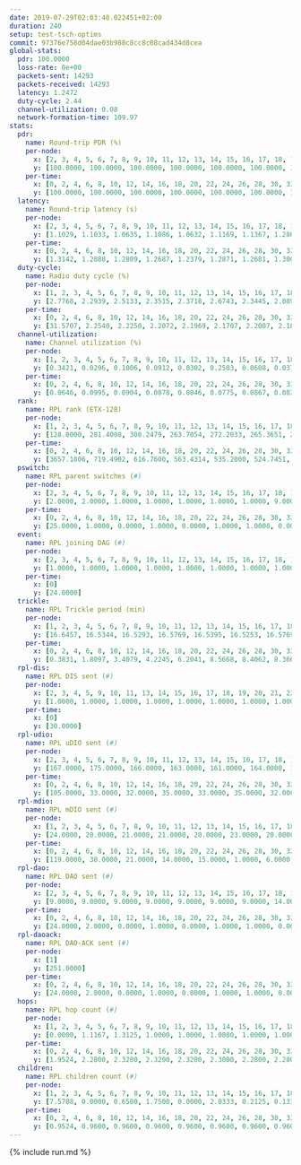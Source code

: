 ```yaml
---
date: 2019-07-29T02:03:48.022451+02:00
duration: 240
setup: test-tsch-optims
commit: 97376e758d04dae03b988c8cc8c08cad434d8cea
global-stats:
  pdr: 100.0000
  loss-rate: 0e+00
  packets-sent: 14293
  packets-received: 14293
  latency: 1.2472
  duty-cycle: 2.44
  channel-utilization: 0.08
  network-formation-time: 109.97
stats:
  pdr:
    name: Round-trip PDR (%)
    per-node:
      x: [2, 3, 4, 5, 6, 7, 8, 9, 10, 11, 12, 13, 14, 15, 16, 17, 18, 19, 20, 21, 22, 23, 24, 25]
      y: [100.0000, 100.0000, 100.0000, 100.0000, 100.0000, 100.0000, 100.0000, 100.0000, 100.0000, 100.0000, 100.0000, 100.0000, 100.0000, 100.0000, 100.0000, 100.0000, 100.0000, 100.0000, 100.0000, 100.0000, 100.0000, 100.0000, 100.0000, 100.0000]
    per-time:
      x: [0, 2, 4, 6, 8, 10, 12, 14, 16, 18, 20, 22, 24, 26, 28, 30, 32, 34, 36, 38, 40, 42, 44, 46, 48, 50, 52, 54, 56, 58, 60, 62, 64, 66, 68, 70, 72, 74, 76, 78, 80, 82, 84, 86, 88, 90, 92, 94, 96, 98, 100, 102, 104, 106, 108, 110, 112, 114, 116, 118, 120, 122, 124, 126, 128, 130, 132, 134, 136, 138, 140, 142, 144, 146, 148, 150, 152, 154, 156, 158, 160, 162, 164, 166, 168, 170, 172, 174, 176, 178, 180, 182, 184, 186, 188, 190, 192, 194, 196, 198, 200, 202, 204, 206, 208, 210, 212, 214, 216, 218, 220, 222, 224, 226, 228, 230, 232, 234, 236, 238, 240]
      y: [100.0000, 100.0000, 100.0000, 100.0000, 100.0000, 100.0000, 100.0000, 100.0000, 100.0000, 100.0000, 100.0000, 100.0000, 100.0000, 100.0000, 100.0000, 100.0000, 100.0000, 100.0000, 100.0000, 100.0000, 100.0000, 100.0000, 100.0000, 100.0000, 100.0000, 100.0000, 100.0000, 100.0000, 100.0000, 100.0000, 100.0000, 100.0000, 100.0000, 100.0000, 100.0000, 100.0000, 100.0000, 100.0000, 100.0000, 100.0000, 100.0000, 100.0000, 100.0000, 100.0000, 100.0000, 100.0000, 100.0000, 100.0000, 100.0000, 100.0000, 100.0000, 100.0000, 100.0000, 100.0000, 100.0000, 100.0000, 100.0000, 100.0000, 100.0000, 100.0000, 100.0000, 100.0000, 100.0000, 100.0000, 100.0000, 100.0000, 100.0000, 100.0000, 100.0000, 100.0000, 100.0000, 100.0000, 100.0000, 100.0000, 100.0000, 100.0000, 100.0000, 100.0000, 100.0000, 100.0000, 100.0000, 100.0000, 100.0000, 100.0000, 100.0000, 100.0000, 100.0000, 100.0000, 100.0000, 100.0000, 100.0000, 100.0000, 100.0000, 100.0000, 100.0000, 100.0000, 100.0000, 100.0000, 100.0000, 100.0000, 100.0000, 100.0000, 100.0000, 100.0000, 100.0000, 100.0000, 100.0000, 100.0000, 100.0000, 100.0000, 100.0000, 100.0000, 100.0000, 100.0000, 100.0000, 100.0000, 100.0000, 100.0000, 100.0000, 100.0000, null]
  latency:
    name: Round-trip latency (s)
    per-node:
      x: [2, 3, 4, 5, 6, 7, 8, 9, 10, 11, 12, 13, 14, 15, 16, 17, 18, 19, 20, 21, 22, 23, 24, 25]
      y: [1.1029, 1.1033, 1.0635, 1.1086, 1.0632, 1.1169, 1.1367, 1.2868, 1.1551, 1.2537, 1.1177, 1.1681, 1.3673, 1.2412, 1.2338, 1.2655, 1.3162, 1.3128, 1.3218, 1.4444, 1.3283, 1.4952, 1.4452, 1.4506]
    per-time:
      x: [0, 2, 4, 6, 8, 10, 12, 14, 16, 18, 20, 22, 24, 26, 28, 30, 32, 34, 36, 38, 40, 42, 44, 46, 48, 50, 52, 54, 56, 58, 60, 62, 64, 66, 68, 70, 72, 74, 76, 78, 80, 82, 84, 86, 88, 90, 92, 94, 96, 98, 100, 102, 104, 106, 108, 110, 112, 114, 116, 118, 120, 122, 124, 126, 128, 130, 132, 134, 136, 138, 140, 142, 144, 146, 148, 150, 152, 154, 156, 158, 160, 162, 164, 166, 168, 170, 172, 174, 176, 178, 180, 182, 184, 186, 188, 190, 192, 194, 196, 198, 200, 202, 204, 206, 208, 210, 212, 214, 216, 218, 220, 222, 224, 226, 228, 230, 232, 234, 236, 238, 240]
      y: [1.3142, 1.2888, 1.2809, 1.2687, 1.2379, 1.2871, 1.2681, 1.3003, 1.2861, 1.2767, 1.2692, 1.2893, 1.2706, 1.3104, 1.2561, 1.2679, 1.2540, 1.2460, 1.2696, 1.2681, 1.2737, 1.2516, 1.2713, 1.2582, 1.2677, 1.2550, 1.2681, 1.2682, 1.2522, 1.2677, 1.2549, 1.2692, 1.2578, 1.2418, 1.2575, 1.2482, 1.2375, 1.2403, 1.2536, 1.2520, 1.2557, 1.2510, 1.2179, 1.2572, 1.2485, 1.2483, 1.2627, 1.2405, 1.2403, 1.2430, 1.2369, 1.2285, 1.2318, 1.2401, 1.2582, 1.2244, 1.2217, 1.2396, 1.2409, 1.2277, 1.2388, 1.2556, 1.2288, 1.2313, 1.2388, 1.2266, 1.2211, 1.2216, 1.2152, 1.2104, 1.2353, 1.2219, 1.2262, 1.2130, 1.2409, 1.2402, 1.2447, 1.2422, 1.2305, 1.2103, 1.2394, 1.2341, 1.2308, 1.2507, 1.2423, 1.2456, 1.2387, 1.2653, 1.2461, 1.2611, 1.2482, 1.2490, 1.2678, 1.2395, 1.2500, 1.2529, 1.2818, 1.2392, 1.2687, 1.2646, 1.2487, 1.2558, 1.2320, 1.2192, 1.2552, 1.2777, 1.2370, 1.2166, 1.2396, 1.2026, 1.2280, 1.2267, 1.2160, 1.2414, 1.1981, 1.2139, 1.2118, 1.2172, 1.2102, 1.1575, null]
  duty-cycle:
    name: Radio duty cycle (%)
    per-node:
      x: [1, 2, 3, 4, 5, 6, 7, 8, 9, 10, 11, 12, 13, 14, 15, 16, 17, 18, 19, 20, 21, 22, 23, 24, 25]
      y: [2.7768, 2.2939, 2.5133, 2.3515, 2.3718, 2.6743, 2.3445, 2.0897, 2.2613, 2.2405, 2.2959, 2.3190, 2.7050, 2.4646, 2.4853, 2.4458, 2.4419, 2.5379, 2.4722, 2.5087, 2.3692, 2.5349, 2.6640, 2.5086, 2.3808]
    per-time:
      x: [0, 2, 4, 6, 8, 10, 12, 14, 16, 18, 20, 22, 24, 26, 28, 30, 32, 34, 36, 38, 40, 42, 44, 46, 48, 50, 52, 54, 56, 58, 60, 62, 64, 66, 68, 70, 72, 74, 76, 78, 80, 82, 84, 86, 88, 90, 92, 94, 96, 98, 100, 102, 104, 106, 108, 110, 112, 114, 116, 118, 120, 122, 124, 126, 128, 130, 132, 134, 136, 138, 140, 142, 144, 146, 148, 150, 152, 154, 156, 158, 160, 162, 164, 166, 168, 170, 172, 174, 176, 178, 180, 182, 184, 186, 188, 190, 192, 194, 196, 198, 200, 202, 204, 206, 208, 210, 212, 214, 216, 218, 220, 222, 224, 226, 228, 230, 232, 234, 236, 238]
      y: [31.5707, 2.2540, 2.2250, 2.2072, 2.1969, 2.1707, 2.2007, 2.1894, 2.2078, 2.1986, 2.1872, 2.1731, 2.1892, 2.1877, 2.2463, 2.1997, 2.1966, 2.1731, 2.1685, 2.1958, 2.1922, 2.2157, 2.2030, 2.2059, 2.2088, 2.2299, 2.2077, 2.2361, 2.2303, 2.2198, 2.2242, 2.2240, 2.2308, 2.2078, 2.1944, 2.2065, 2.2143, 2.2038, 2.2057, 2.2134, 2.2201, 2.2208, 2.2309, 2.2181, 2.2302, 2.2103, 2.2089, 2.2088, 2.1942, 2.1903, 2.2077, 2.1974, 2.1935, 2.1898, 2.1844, 2.2164, 2.1964, 2.2172, 2.1975, 2.2089, 2.1908, 2.2043, 2.2178, 2.1923, 2.2055, 2.1969, 2.2013, 2.1888, 2.1910, 2.1900, 2.1827, 2.1963, 2.1841, 2.1958, 2.1747, 2.1962, 2.1809, 2.2041, 2.1982, 2.1843, 2.1859, 2.1927, 2.1876, 2.1886, 2.1811, 2.1772, 2.1736, 2.1739, 2.1874, 2.1698, 2.1794, 2.1879, 2.2027, 2.2003, 2.1780, 2.1824, 2.1846, 2.2020, 2.1946, 2.1811, 2.1717, 2.1831, 2.1746, 2.1640, 2.1503, 2.1796, 2.1905, 2.1794, 2.1855, 2.2103, 2.1982, 2.1955, 2.1985, 2.1915, 2.2069, 2.1823, 2.1878, 2.1806, 2.1836, 2.1911]
  channel-utilization:
    name: Channel utilization (%)
    per-node:
      x: [1, 2, 3, 4, 5, 6, 7, 8, 9, 10, 11, 12, 13, 14, 15, 16, 17, 18, 19, 20, 21, 22, 23, 24, 25]
      y: [0.3421, 0.0296, 0.1006, 0.0912, 0.0302, 0.2503, 0.0608, 0.0379, 0.0354, 0.0416, 0.0338, 0.1383, 0.1727, 0.0325, 0.0933, 0.0985, 0.0753, 0.1005, 0.0320, 0.0699, 0.0386, 0.0457, 0.0335, 0.0473, 0.0326]
    per-time:
      x: [0, 2, 4, 6, 8, 10, 12, 14, 16, 18, 20, 22, 24, 26, 28, 30, 32, 34, 36, 38, 40, 42, 44, 46, 48, 50, 52, 54, 56, 58, 60, 62, 64, 66, 68, 70, 72, 74, 76, 78, 80, 82, 84, 86, 88, 90, 92, 94, 96, 98, 100, 102, 104, 106, 108, 110, 112, 114, 116, 118, 120, 122, 124, 126, 128, 130, 132, 134, 136, 138, 140, 142, 144, 146, 148, 150, 152, 154, 156, 158, 160, 162, 164, 166, 168, 170, 172, 174, 176, 178, 180, 182, 184, 186, 188, 190, 192, 194, 196, 198, 200, 202, 204, 206, 208, 210, 212, 214, 216, 218, 220, 222, 224, 226, 228, 230, 232, 234, 236, 238]
      y: [0.0646, 0.0995, 0.0904, 0.0878, 0.0846, 0.0775, 0.0867, 0.0832, 0.0899, 0.0881, 0.0847, 0.0806, 0.0844, 0.0848, 0.1031, 0.0867, 0.0854, 0.0779, 0.0767, 0.0867, 0.0845, 0.0892, 0.0836, 0.0842, 0.0833, 0.0906, 0.0830, 0.0914, 0.0915, 0.0863, 0.0890, 0.0884, 0.0913, 0.0842, 0.0819, 0.0846, 0.0891, 0.0840, 0.0867, 0.0900, 0.0886, 0.0920, 0.0890, 0.0846, 0.0900, 0.0857, 0.0839, 0.0843, 0.0799, 0.0801, 0.0832, 0.0807, 0.0806, 0.0789, 0.0772, 0.0877, 0.0815, 0.0848, 0.0810, 0.0835, 0.0787, 0.0823, 0.0881, 0.0802, 0.0842, 0.0816, 0.0816, 0.0788, 0.0787, 0.0775, 0.0762, 0.0824, 0.0768, 0.0807, 0.0749, 0.0804, 0.0773, 0.0826, 0.0818, 0.0784, 0.0785, 0.0804, 0.0792, 0.0781, 0.0794, 0.0777, 0.0759, 0.0782, 0.0792, 0.0758, 0.0800, 0.0835, 0.0851, 0.0836, 0.0776, 0.0786, 0.0837, 0.0841, 0.0836, 0.0810, 0.0791, 0.0803, 0.0780, 0.0737, 0.0714, 0.0780, 0.0842, 0.0770, 0.0836, 0.0834, 0.0826, 0.0805, 0.0826, 0.0815, 0.0812, 0.0793, 0.0782, 0.0769, 0.0768, 0.0761]
  rank:
    name: RPL rank (ETX-128)
    per-node:
      x: [1, 2, 3, 4, 5, 6, 7, 8, 9, 10, 11, 12, 13, 14, 15, 16, 17, 18, 19, 20, 21, 22, 23, 24, 25]
      y: [128.0000, 281.4008, 308.2479, 263.7054, 272.2033, 265.3651, 270.0581, 313.9419, 554.4980, 416.0658, 498.9549, 363.3776, 415.7407, 620.8082, 476.9508, 454.8770, 533.1741, 572.7020, 860.8156, 876.4634, 959.0803, 654.2551, 772.9798, 708.7184, 772.1967]
    per-time:
      x: [0, 2, 4, 6, 8, 10, 12, 14, 16, 18, 20, 22, 24, 26, 28, 30, 32, 34, 36, 38, 40, 42, 44, 46, 48, 50, 52, 54, 56, 58, 60, 62, 64, 66, 68, 70, 72, 74, 76, 78, 80, 82, 84, 86, 88, 90, 92, 94, 96, 98, 100, 102, 104, 106, 108, 110, 112, 114, 116, 118, 120, 122, 124, 126, 128, 130, 132, 134, 136, 138, 140, 142, 144, 146, 148, 150, 152, 154, 156, 158, 160, 162, 164, 166, 168, 170, 172, 174, 176, 178, 180, 182, 184, 186, 188, 190, 192, 194, 196, 198, 200, 202, 204, 206, 208, 210, 212, 214, 216, 218, 220, 222, 224, 226, 228, 230, 232, 234, 236, 238]
      y: [3657.1806, 719.4902, 616.7600, 563.4314, 535.2000, 524.7451, 503.6275, 503.0400, 506.4800, 488.6800, 499.0196, 515.9800, 517.4400, 515.1373, 536.0385, 547.2800, 546.6923, 544.6200, 538.0400, 542.8039, 543.8824, 533.3962, 521.0196, 522.0000, 509.9800, 517.8462, 495.2200, 493.0000, 498.4231, 479.9600, 476.7600, 481.1961, 483.4706, 474.3200, 476.1200, 481.2745, 495.0000, 484.3269, 490.1373, 499.3922, 504.0200, 504.5000, 487.4400, 474.5000, 458.7647, 461.5800, 472.6400, 466.2745, 465.8800, 462.0400, 472.2745, 452.5490, 458.5800, 453.1961, 448.2000, 449.7308, 441.5490, 436.6200, 428.2200, 432.4000, 429.7400, 432.3000, 432.8800, 434.7115, 431.6400, 432.7200, 433.1200, 429.2000, 430.6400, 427.6600, 428.7647, 430.0200, 428.5600, 432.0800, 431.3137, 434.0600, 441.4000, 444.6863, 435.0600, 441.6863, 436.1176, 434.4200, 431.5000, 427.6078, 427.3000, 433.6400, 438.7400, 431.9400, 429.1400, 438.1400, 440.3396, 440.2745, 440.0980, 439.0800, 438.2800, 436.0400, 439.6200, 447.0577, 459.6471, 446.3600, 447.6078, 452.8627, 464.9600, 459.1373, 449.6400, 459.2353, 459.4800, 452.7308, 453.7500, 451.8235, 446.8679, 438.2400, 437.2000, 436.2941, 432.5882, 432.0200, 432.5200, 428.8400, 429.0000, 426.9600]
  pswitch:
    name: RPL parent switches (#)
    per-node:
      x: [2, 3, 4, 5, 6, 7, 8, 9, 10, 11, 12, 13, 14, 15, 16, 17, 18, 19, 20, 21, 22, 23, 24, 25]
      y: [2.0000, 2.0000, 1.0000, 1.0000, 1.0000, 1.0000, 1.0000, 9.0000, 3.0000, 4.0000, 1.0000, 3.0000, 5.0000, 4.0000, 4.0000, 7.0000, 5.0000, 4.0000, 6.0000, 9.0000, 4.0000, 9.0000, 6.0000, 4.0000]
    per-time:
      x: [0, 2, 4, 6, 8, 10, 12, 14, 16, 18, 20, 22, 24, 26, 28, 30, 32, 34, 36, 38, 40, 42, 44, 46, 48, 50, 52, 54, 56, 58, 60, 62, 64, 66, 68, 70, 72, 74, 76, 78, 80, 82, 84, 86, 88, 90, 92, 94, 96, 98, 100, 102, 104, 106, 108, 110, 112, 114, 116, 118, 120, 122, 124, 126, 128, 130, 132, 134, 136, 138, 140, 142, 144, 146, 148, 150, 152, 154, 156, 158, 160, 162, 164, 166, 168, 170, 172, 174, 176, 178, 180, 182, 184, 186, 188, 190, 192, 194, 196, 198, 200, 202, 204, 206, 208, 210, 212, 214, 216, 218, 220, 222, 224, 226, 228]
      y: [25.0000, 1.0000, 0.0000, 1.0000, 0.0000, 1.0000, 1.0000, 0.0000, 0.0000, 0.0000, 1.0000, 0.0000, 0.0000, 1.0000, 2.0000, 0.0000, 2.0000, 0.0000, 0.0000, 1.0000, 1.0000, 3.0000, 1.0000, 0.0000, 0.0000, 2.0000, 0.0000, 0.0000, 2.0000, 0.0000, 0.0000, 1.0000, 1.0000, 0.0000, 0.0000, 1.0000, 2.0000, 2.0000, 1.0000, 1.0000, 0.0000, 2.0000, 0.0000, 2.0000, 1.0000, 0.0000, 0.0000, 1.0000, 0.0000, 0.0000, 1.0000, 1.0000, 0.0000, 1.0000, 0.0000, 2.0000, 1.0000, 0.0000, 0.0000, 0.0000, 0.0000, 0.0000, 0.0000, 2.0000, 0.0000, 0.0000, 0.0000, 0.0000, 0.0000, 0.0000, 1.0000, 0.0000, 0.0000, 0.0000, 1.0000, 0.0000, 0.0000, 1.0000, 0.0000, 1.0000, 1.0000, 0.0000, 0.0000, 1.0000, 0.0000, 0.0000, 0.0000, 0.0000, 0.0000, 0.0000, 3.0000, 1.0000, 1.0000, 0.0000, 0.0000, 0.0000, 0.0000, 2.0000, 1.0000, 0.0000, 1.0000, 1.0000, 0.0000, 1.0000, 0.0000, 1.0000, 0.0000, 2.0000, 2.0000, 1.0000, 3.0000, 0.0000, 0.0000, 1.0000, 1.0000]
  event:
    name: RPL joining DAG (#)
    per-node:
      x: [2, 3, 4, 5, 6, 7, 8, 9, 10, 11, 12, 13, 14, 15, 16, 17, 18, 19, 20, 21, 22, 23, 24, 25]
      y: [1.0000, 1.0000, 1.0000, 1.0000, 1.0000, 1.0000, 1.0000, 1.0000, 1.0000, 1.0000, 1.0000, 1.0000, 1.0000, 1.0000, 1.0000, 1.0000, 1.0000, 1.0000, 1.0000, 1.0000, 1.0000, 1.0000, 1.0000, 1.0000]
    per-time:
      x: [0]
      y: [24.0000]
  trickle:
    name: RPL Trickle period (min)
    per-node:
      x: [1, 2, 3, 4, 5, 6, 7, 8, 9, 10, 11, 12, 13, 14, 15, 16, 17, 18, 19, 20, 21, 22, 23, 24, 25]
      y: [16.6457, 16.5344, 16.5293, 16.5769, 16.5395, 16.5253, 16.5769, 16.5950, 16.1452, 16.5382, 16.4794, 16.5253, 16.5309, 16.5384, 16.5345, 16.5348, 16.5462, 16.5030, 16.5345, 16.5422, 16.5534, 15.9438, 16.5571, 16.5916, 16.3980]
    per-time:
      x: [0, 2, 4, 6, 8, 10, 12, 14, 16, 18, 20, 22, 24, 26, 28, 30, 32, 34, 36, 38, 40, 42, 44, 46, 48, 50, 52, 54, 56, 58, 60, 62, 64, 66, 68, 70, 72, 74, 76, 78, 80, 82, 84, 86, 88, 90, 92, 94, 96, 98, 100, 102, 104, 106, 108, 110, 112, 114, 116, 118, 120, 122, 124, 126, 128, 130, 132, 134, 136, 138, 140, 142, 144, 146, 148, 150, 152, 154, 156, 158, 160, 162, 164, 166, 168, 170, 172, 174, 176, 178, 180, 182, 184, 186, 188, 190, 192, 194, 196, 198, 200, 202, 204, 206, 208, 210, 212, 214, 216, 218, 220, 222, 224, 226, 228, 230, 232, 234, 236, 238]
      y: [0.3831, 1.8097, 3.4079, 4.2245, 6.2041, 8.5668, 8.4062, 8.3668, 9.2187, 16.2529, 16.7053, 16.7772, 17.1267, 17.1336, 17.1402, 17.4763, 17.4763, 17.4763, 17.4763, 17.4763, 17.4763, 17.4763, 17.4763, 17.4763, 17.4763, 17.4763, 17.4763, 17.4763, 17.4763, 17.4763, 17.4763, 17.4763, 17.4763, 17.4763, 17.4763, 17.4763, 17.4763, 17.4763, 17.4763, 17.4763, 17.4763, 17.4763, 17.4763, 17.4763, 17.4763, 17.4763, 17.4763, 17.4763, 17.4763, 17.4763, 17.4763, 17.4763, 17.4763, 17.4763, 17.4763, 17.4763, 17.4763, 17.4763, 17.4763, 17.4763, 17.4763, 17.4763, 17.4763, 17.4763, 17.4763, 17.4763, 17.4763, 17.4763, 17.4763, 17.4763, 17.4763, 17.4763, 17.4763, 17.4763, 17.4763, 17.4763, 17.4763, 17.4763, 17.4763, 17.4763, 17.4763, 17.4763, 17.4763, 17.4763, 17.4763, 17.4763, 17.4763, 17.4763, 17.4763, 17.4763, 17.4763, 17.4763, 17.4763, 17.4763, 17.4763, 17.4763, 17.4763, 17.4763, 17.4763, 17.4763, 17.4763, 17.4763, 17.4763, 17.4763, 17.4763, 17.4763, 17.4763, 17.4763, 17.4763, 17.4763, 17.4763, 17.4763, 17.4763, 17.4763, 17.4763, 17.4763, 17.4763, 17.4763, 17.4763, 17.4763]
  rpl-dis:
    name: RPL DIS sent (#)
    per-node:
      x: [2, 3, 4, 5, 9, 10, 11, 13, 14, 15, 16, 17, 18, 19, 20, 21, 22, 23, 24, 25]
      y: [1.0000, 1.0000, 1.0000, 1.0000, 1.0000, 1.0000, 1.0000, 1.0000, 1.0000, 2.0000, 1.0000, 1.0000, 2.0000, 1.0000, 2.0000, 1.0000, 3.0000, 4.0000, 3.0000, 1.0000]
    per-time:
      x: [0]
      y: [30.0000]
  rpl-udio:
    name: RPL uDIO sent (#)
    per-node:
      x: [2, 3, 4, 5, 6, 7, 8, 9, 10, 11, 12, 13, 14, 15, 16, 17, 18, 19, 20, 21, 22, 23, 24, 25]
      y: [167.0000, 175.0000, 166.0000, 163.0000, 161.0000, 164.0000, 161.0000, 165.0000, 167.0000, 163.0000, 164.0000, 160.0000, 169.0000, 170.0000, 168.0000, 166.0000, 161.0000, 168.0000, 161.0000, 169.0000, 163.0000, 169.0000, 162.0000, 164.0000]
    per-time:
      x: [0, 2, 4, 6, 8, 10, 12, 14, 16, 18, 20, 22, 24, 26, 28, 30, 32, 34, 36, 38, 40, 42, 44, 46, 48, 50, 52, 54, 56, 58, 60, 62, 64, 66, 68, 70, 72, 74, 76, 78, 80, 82, 84, 86, 88, 90, 92, 94, 96, 98, 100, 102, 104, 106, 108, 110, 112, 114, 116, 118, 120, 122, 124, 126, 128, 130, 132, 134, 136, 138, 140, 142, 144, 146, 148, 150, 152, 154, 156, 158, 160, 162, 164, 166, 168, 170, 172, 174, 176, 178, 180, 182, 184, 186, 188, 190, 192, 194, 196, 198, 200, 202, 204, 206, 208, 210, 212, 214, 216, 218, 220, 222, 224, 226, 228, 230, 232, 234, 236, 238, 240]
      y: [105.0000, 33.0000, 32.0000, 35.0000, 33.0000, 35.0000, 32.0000, 35.0000, 32.0000, 38.0000, 35.0000, 32.0000, 30.0000, 35.0000, 31.0000, 39.0000, 35.0000, 32.0000, 34.0000, 33.0000, 28.0000, 35.0000, 31.0000, 32.0000, 32.0000, 29.0000, 31.0000, 31.0000, 30.0000, 34.0000, 31.0000, 32.0000, 35.0000, 34.0000, 30.0000, 27.0000, 31.0000, 29.0000, 38.0000, 36.0000, 36.0000, 35.0000, 31.0000, 29.0000, 32.0000, 32.0000, 34.0000, 36.0000, 30.0000, 32.0000, 33.0000, 28.0000, 35.0000, 32.0000, 28.0000, 34.0000, 32.0000, 33.0000, 28.0000, 36.0000, 35.0000, 33.0000, 32.0000, 31.0000, 38.0000, 27.0000, 36.0000, 32.0000, 38.0000, 31.0000, 31.0000, 33.0000, 30.0000, 35.0000, 31.0000, 31.0000, 28.0000, 37.0000, 29.0000, 33.0000, 30.0000, 28.0000, 33.0000, 31.0000, 30.0000, 31.0000, 29.0000, 36.0000, 28.0000, 33.0000, 33.0000, 34.0000, 32.0000, 35.0000, 32.0000, 30.0000, 35.0000, 33.0000, 34.0000, 33.0000, 31.0000, 33.0000, 36.0000, 31.0000, 33.0000, 31.0000, 30.0000, 33.0000, 37.0000, 31.0000, 33.0000, 33.0000, 30.0000, 28.0000, 35.0000, 33.0000, 31.0000, 33.0000, 31.0000, 34.0000, 0.0000]
  rpl-mdio:
    name: RPL mDIO sent (#)
    per-node:
      x: [1, 2, 3, 4, 5, 6, 7, 8, 9, 10, 11, 12, 13, 14, 15, 16, 17, 18, 19, 20, 21, 22, 23, 24, 25]
      y: [24.0000, 20.0000, 21.0000, 21.0000, 20.0000, 23.0000, 20.0000, 21.0000, 26.0000, 21.0000, 21.0000, 24.0000, 23.0000, 20.0000, 21.0000, 25.0000, 23.0000, 23.0000, 22.0000, 21.0000, 20.0000, 27.0000, 21.0000, 21.0000, 25.0000]
    per-time:
      x: [0, 2, 4, 6, 8, 10, 12, 14, 16, 18, 20, 22, 24, 26, 28, 30, 32, 34, 36, 38, 40, 42, 44, 46, 48, 50, 52, 54, 56, 58, 60, 62, 64, 66, 68, 70, 72, 74, 76, 78, 80, 82, 84, 86, 88, 90, 92, 94, 96, 98, 100, 102, 104, 106, 108, 110, 112, 114, 116, 118, 120, 122, 124, 126, 128, 130, 132, 134, 136, 138, 140, 142, 144, 146, 148, 150, 152, 154, 156, 158, 160, 162, 164, 166, 168, 170, 172, 174, 176, 178, 180, 182, 184, 186, 188, 190, 192, 194, 196, 198, 200, 202, 204, 206, 208, 210, 212, 214, 216, 218, 220, 222, 224, 226, 228, 230, 232, 234, 236, 238]
      y: [119.0000, 38.0000, 21.0000, 14.0000, 15.0000, 1.0000, 6.0000, 11.0000, 10.0000, 3.0000, 2.0000, 0.0000, 0.0000, 4.0000, 6.0000, 6.0000, 5.0000, 4.0000, 0.0000, 0.0000, 0.0000, 0.0000, 5.0000, 3.0000, 10.0000, 4.0000, 3.0000, 0.0000, 0.0000, 0.0000, 1.0000, 9.0000, 4.0000, 5.0000, 3.0000, 2.0000, 0.0000, 0.0000, 1.0000, 3.0000, 4.0000, 0.0000, 6.0000, 10.0000, 2.0000, 0.0000, 0.0000, 1.0000, 1.0000, 3.0000, 4.0000, 7.0000, 9.0000, 0.0000, 0.0000, 0.0000, 1.0000, 4.0000, 3.0000, 8.0000, 5.0000, 3.0000, 0.0000, 1.0000, 0.0000, 1.0000, 2.0000, 4.0000, 8.0000, 10.0000, 0.0000, 0.0000, 0.0000, 0.0000, 4.0000, 7.0000, 4.0000, 4.0000, 5.0000, 1.0000, 1.0000, 0.0000, 0.0000, 2.0000, 4.0000, 9.0000, 4.0000, 4.0000, 1.0000, 0.0000, 0.0000, 0.0000, 8.0000, 8.0000, 4.0000, 2.0000, 2.0000, 0.0000, 1.0000, 0.0000, 1.0000, 8.0000, 5.0000, 4.0000, 5.0000, 2.0000, 0.0000, 0.0000, 0.0000, 5.0000, 4.0000, 8.0000, 1.0000, 6.0000, 1.0000, 0.0000, 0.0000, 1.0000, 4.0000, 9.0000]
  rpl-dao:
    name: RPL DAO sent (#)
    per-node:
      x: [2, 3, 4, 5, 6, 7, 8, 9, 10, 11, 12, 13, 14, 15, 16, 17, 18, 19, 20, 21, 22, 23, 24, 25]
      y: [9.0000, 9.0000, 9.0000, 9.0000, 9.0000, 9.0000, 9.0000, 14.0000, 11.0000, 11.0000, 9.0000, 9.0000, 10.0000, 11.0000, 10.0000, 12.0000, 11.0000, 10.0000, 11.0000, 14.0000, 10.0000, 12.0000, 12.0000, 11.0000]
    per-time:
      x: [0, 2, 4, 6, 8, 10, 12, 14, 16, 18, 20, 22, 24, 26, 28, 30, 32, 34, 36, 38, 40, 42, 44, 46, 48, 50, 52, 54, 56, 58, 60, 62, 64, 66, 68, 70, 72, 74, 76, 78, 80, 82, 84, 86, 88, 90, 92, 94, 96, 98, 100, 102, 104, 106, 108, 110, 112, 114, 116, 118, 120, 122, 124, 126, 128, 130, 132, 134, 136, 138, 140, 142, 144, 146, 148, 150, 152, 154, 156, 158, 160, 162, 164, 166, 168, 170, 172, 174, 176, 178, 180, 182, 184, 186, 188, 190, 192, 194, 196, 198, 200, 202, 204, 206, 208, 210, 212, 214, 216, 218, 220, 222, 224, 226, 228, 230, 232, 234, 236, 238, 240]
      y: [24.0000, 2.0000, 0.0000, 1.0000, 0.0000, 1.0000, 1.0000, 0.0000, 0.0000, 0.0000, 1.0000, 0.0000, 0.0000, 1.0000, 18.0000, 2.0000, 2.0000, 1.0000, 0.0000, 2.0000, 1.0000, 3.0000, 1.0000, 0.0000, 0.0000, 2.0000, 0.0000, 1.0000, 10.0000, 2.0000, 2.0000, 2.0000, 1.0000, 2.0000, 0.0000, 2.0000, 3.0000, 2.0000, 1.0000, 2.0000, 0.0000, 3.0000, 7.0000, 5.0000, 2.0000, 2.0000, 0.0000, 2.0000, 0.0000, 1.0000, 1.0000, 3.0000, 0.0000, 1.0000, 0.0000, 4.0000, 4.0000, 7.0000, 1.0000, 2.0000, 0.0000, 0.0000, 1.0000, 2.0000, 2.0000, 1.0000, 1.0000, 1.0000, 0.0000, 3.0000, 3.0000, 8.0000, 2.0000, 2.0000, 1.0000, 0.0000, 0.0000, 3.0000, 1.0000, 1.0000, 2.0000, 1.0000, 0.0000, 4.0000, 2.0000, 7.0000, 2.0000, 1.0000, 1.0000, 0.0000, 3.0000, 2.0000, 3.0000, 0.0000, 3.0000, 1.0000, 0.0000, 4.0000, 4.0000, 5.0000, 3.0000, 3.0000, 1.0000, 1.0000, 0.0000, 1.0000, 0.0000, 2.0000, 4.0000, 1.0000, 3.0000, 0.0000, 2.0000, 4.0000, 6.0000, 2.0000, 0.0000, 2.0000, 0.0000, 1.0000, 0.0000]
  rpl-daoack:
    name: RPL DAO-ACK sent (#)
    per-node:
      x: [1]
      y: [251.0000]
    per-time:
      x: [0, 2, 4, 6, 8, 10, 12, 14, 16, 18, 20, 22, 24, 26, 28, 30, 32, 34, 36, 38, 40, 42, 44, 46, 48, 50, 52, 54, 56, 58, 60, 62, 64, 66, 68, 70, 72, 74, 76, 78, 80, 82, 84, 86, 88, 90, 92, 94, 96, 98, 100, 102, 104, 106, 108, 110, 112, 114, 116, 118, 120, 122, 124, 126, 128, 130, 132, 134, 136, 138, 140, 142, 144, 146, 148, 150, 152, 154, 156, 158, 160, 162, 164, 166, 168, 170, 172, 174, 176, 178, 180, 182, 184, 186, 188, 190, 192, 194, 196, 198, 200, 202, 204, 206, 208, 210, 212, 214, 216, 218, 220, 222, 224, 226, 228, 230, 232, 234, 236, 238, 240]
      y: [24.0000, 2.0000, 0.0000, 1.0000, 0.0000, 1.0000, 1.0000, 0.0000, 0.0000, 0.0000, 1.0000, 0.0000, 0.0000, 1.0000, 18.0000, 2.0000, 2.0000, 1.0000, 0.0000, 2.0000, 1.0000, 3.0000, 1.0000, 0.0000, 0.0000, 2.0000, 0.0000, 1.0000, 10.0000, 2.0000, 2.0000, 2.0000, 1.0000, 2.0000, 0.0000, 2.0000, 3.0000, 2.0000, 1.0000, 2.0000, 0.0000, 3.0000, 7.0000, 5.0000, 2.0000, 2.0000, 0.0000, 2.0000, 0.0000, 1.0000, 1.0000, 3.0000, 0.0000, 1.0000, 0.0000, 4.0000, 4.0000, 7.0000, 1.0000, 2.0000, 0.0000, 0.0000, 1.0000, 2.0000, 2.0000, 1.0000, 1.0000, 1.0000, 0.0000, 3.0000, 3.0000, 8.0000, 2.0000, 2.0000, 1.0000, 0.0000, 0.0000, 3.0000, 1.0000, 1.0000, 2.0000, 1.0000, 0.0000, 4.0000, 2.0000, 7.0000, 2.0000, 1.0000, 1.0000, 0.0000, 3.0000, 2.0000, 3.0000, 0.0000, 3.0000, 1.0000, 0.0000, 4.0000, 4.0000, 5.0000, 3.0000, 3.0000, 1.0000, 1.0000, 0.0000, 1.0000, 0.0000, 2.0000, 4.0000, 1.0000, 3.0000, 0.0000, 2.0000, 4.0000, 6.0000, 2.0000, 0.0000, 2.0000, 0.0000, 1.0000, 0.0000]
  hops:
    name: RPL hop count (#)
    per-node:
      x: [1, 2, 3, 4, 5, 6, 7, 8, 9, 10, 11, 12, 13, 14, 15, 16, 17, 18, 19, 20, 21, 22, 23, 24, 25]
      y: [0.0000, 1.1167, 1.3125, 1.0000, 1.0000, 1.0000, 1.0000, 1.0000, 2.2833, 2.0000, 2.1208, 1.0000, 2.0000, 2.8000, 2.2218, 2.0833, 2.6667, 3.0000, 3.1464, 3.1757, 3.7992, 3.2176, 4.3431, 4.0000, 4.2845]
    per-time:
      x: [0, 2, 4, 6, 8, 10, 12, 14, 16, 18, 20, 22, 24, 26, 28, 30, 32, 34, 36, 38, 40, 42, 44, 46, 48, 50, 52, 54, 56, 58, 60, 62, 64, 66, 68, 70, 72, 74, 76, 78, 80, 82, 84, 86, 88, 90, 92, 94, 96, 98, 100, 102, 104, 106, 108, 110, 112, 114, 116, 118, 120, 122, 124, 126, 128, 130, 132, 134, 136, 138, 140, 142, 144, 146, 148, 150, 152, 154, 156, 158, 160, 162, 164, 166, 168, 170, 172, 174, 176, 178, 180, 182, 184, 186, 188, 190, 192, 194, 196, 198, 200, 202, 204, 206, 208, 210, 212, 214, 216, 218, 220, 222, 224, 226, 228, 230, 232, 234, 236, 238]
      y: [1.9524, 2.2800, 2.3200, 2.3200, 2.3200, 2.3000, 2.2800, 2.2800, 2.2800, 2.2800, 2.2800, 2.2800, 2.2800, 2.2800, 2.2000, 2.2000, 2.1800, 2.1600, 2.1600, 2.1600, 2.1600, 2.2800, 2.2600, 2.2800, 2.2800, 2.3400, 2.4000, 2.4000, 2.4200, 2.4400, 2.4400, 2.3600, 2.3600, 2.3600, 2.3600, 2.3400, 2.3000, 2.3000, 2.3200, 2.3600, 2.2800, 2.2800, 2.3600, 2.2600, 2.2600, 2.2800, 2.2800, 2.2000, 2.2000, 2.2000, 2.1800, 2.2000, 2.2000, 2.2000, 2.2000, 2.1800, 2.2000, 2.2000, 2.2000, 2.2000, 2.2000, 2.2000, 2.2000, 2.2000, 2.2000, 2.2000, 2.2000, 2.2000, 2.2000, 2.2000, 2.1800, 2.1600, 2.1600, 2.1600, 2.1400, 2.1200, 2.1200, 2.1200, 2.1200, 2.1200, 2.1600, 2.1600, 2.1600, 2.1600, 2.1600, 2.1600, 2.1600, 2.1600, 2.1600, 2.1600, 2.1600, 2.1600, 2.1800, 2.2000, 2.2000, 2.2000, 2.2000, 2.2000, 2.2000, 2.2000, 2.1800, 2.1600, 2.1600, 2.1600, 2.1600, 2.1600, 2.1600, 2.1600, 2.1600, 2.1600, 2.1600, 2.1600, 2.1600, 2.1800, 2.2000, 2.2000, 2.2000, 2.2000, 2.2000, 2.2000]
  children:
    name: RPL children count (#)
    per-node:
      x: [1, 2, 3, 4, 5, 6, 7, 8, 9, 10, 11, 12, 13, 14, 15, 16, 17, 18, 19, 20, 21, 22, 23, 24, 25]
      y: [7.5708, 0.0000, 0.6500, 1.7500, 0.0000, 2.0333, 0.2125, 0.1333, 0.0500, 0.3542, 0.0000, 1.5125, 2.0500, 0.0000, 1.2929, 1.4667, 1.0000, 1.8167, 0.0000, 0.9916, 0.1715, 0.4017, 0.0000, 0.5230, 0.0000]
    per-time:
      x: [0, 2, 4, 6, 8, 10, 12, 14, 16, 18, 20, 22, 24, 26, 28, 30, 32, 34, 36, 38, 40, 42, 44, 46, 48, 50, 52, 54, 56, 58, 60, 62, 64, 66, 68, 70, 72, 74, 76, 78, 80, 82, 84, 86, 88, 90, 92, 94, 96, 98, 100, 102, 104, 106, 108, 110, 112, 114, 116, 118, 120, 122, 124, 126, 128, 130, 132, 134, 136, 138, 140, 142, 144, 146, 148, 150, 152, 154, 156, 158, 160, 162, 164, 166, 168, 170, 172, 174, 176, 178, 180, 182, 184, 186, 188, 190, 192, 194, 196, 198, 200, 202, 204, 206, 208, 210, 212, 214, 216, 218, 220, 222, 224, 226, 228, 230, 232, 234, 236, 238]
      y: [0.9524, 0.9600, 0.9600, 0.9600, 0.9600, 0.9600, 0.9600, 0.9600, 0.9600, 0.9600, 0.9600, 0.9600, 0.9600, 0.9600, 0.9600, 0.9600, 0.9600, 0.9600, 0.9600, 0.9600, 0.9600, 0.9600, 0.9600, 0.9600, 0.9600, 0.9600, 0.9600, 0.9600, 0.9600, 0.9600, 0.9600, 0.9600, 0.9600, 0.9600, 0.9600, 0.9600, 0.9600, 0.9600, 0.9600, 0.9600, 0.9600, 0.9600, 0.9600, 0.9600, 0.9600, 0.9600, 0.9600, 0.9600, 0.9600, 0.9600, 0.9600, 0.9600, 0.9600, 0.9600, 0.9600, 0.9600, 0.9600, 0.9600, 0.9600, 0.9600, 0.9600, 0.9600, 0.9600, 0.9600, 0.9600, 0.9600, 0.9600, 0.9600, 0.9600, 0.9600, 0.9600, 0.9600, 0.9600, 0.9600, 0.9600, 0.9600, 0.9600, 0.9600, 0.9600, 0.9600, 0.9600, 0.9600, 0.9600, 0.9600, 0.9600, 0.9600, 0.9600, 0.9600, 0.9600, 0.9600, 0.9600, 0.9600, 0.9600, 0.9600, 0.9600, 0.9600, 0.9600, 0.9600, 0.9600, 0.9600, 0.9600, 0.9600, 0.9600, 0.9600, 0.9600, 0.9600, 0.9600, 0.9600, 0.9600, 0.9600, 0.9600, 0.9600, 0.9600, 0.9600, 0.9600, 0.9600, 0.9600, 0.9600, 0.9600, 0.9600]
---
```


{% include run.md %}
